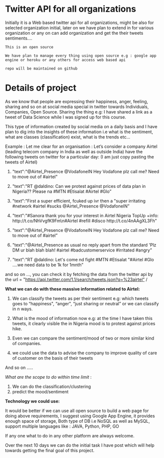 Twitter API for all organizations 
==========

Initially it is a Web based twitter api for all organizations, might be also for selected organization initial, later on we have plan to extend in for various organization or any on can add organization and get the their tweets sentiments....

	This is an open source

	We have plan to manage every thing using open source e.g : google app engine or heroku or any others for access web based api

	repo will be maintained on github


Details of project
==========
As we know that people are expressing their happiness, anger, feeling, sharing and so on at social media special in twitter towards Individuals, Companies, Open Source. Sharing the thing e.g: I have shared a link as a tweet of Data Science while I was signed up for this course.

This type of information created by social media on a daily basis and I have plan to dig into the insights of these information i.e what is the sentiment, what are classes (classification) exist, what is the trends etc…

Example : Let me clear for an organisation : Let’s consider a company Airtel (leading telecom company in India as well as outside India) have the following tweets on twitter for a particular day: (I am just copy pasting the tweets of Airtel)

1. "text":"@Airtel_Presence @VodafoneIN Hey Vodafone plz call me? Need to move out of #airtel"

2. "text":"RT @daldino: Can we protest against prices of data plan in Nigeria?? Please na #MTN #Etisalat #Airtel #Glo”

3. "text":"First a super efficient, fcuked up ivr then a "super irritating #network #airtel #sucks @Airtel_Presence @VodafoneIN”

4. "text":"#Sanora thank you for your interest in Airtel Nigeria TopUp +info: http:\/\/t.co\/NhVvgfK9Fm\n#Airtel #refill #disco http:\/\/t.co\/4nAAgXL3Fh”

5. "text":"@Airtel_Presence @VodafoneIN Hey Vodafone plz call me? Need to move out of #airtel”

6. "text":"@Airtel_Presence as usual no reply apart from the standard 'Plz DM ur blah blah blah! #airtel #badcustomerservice #irritated #angry”

7. "text":"RT @daldino: Let's come nd fight #MTN #Etisalat "#Airtel #Glo ....we need data to be 1k for 1mnth”

and so on …, you can check it by fetching the data from the twitter api by the url = "https://api.twitter.com/1.1/search/tweets.json?q=%23airtel” /

**What we can do with these massive information related to Airtel:**

1. We can classify the tweets as per their sentiment e.g: which tweets goes to “happiness", “anger", “just sharing or neutral” or we can classify in n ways.

2. What is the mood of information now e.g: at the time I have taken this tweets, it clearly visible the in Nigeria mood is to protest against prices hike.

3. Even we can compare the sentiment/mood of two or more similar kind of companies.

4. we could use the data to advise the company to improve quality of care of customer on the basis of their tweets

And so on …..

*What are the scope to do within time limit* : 
1. We can do the classification/clustering 
2. predict the mood/sentiment

**Technology we could use:**

It would be better if we can use all open source to build a web page for doing above requirements, I suggest using Google App Engine, it provides enough space of storage, Both type of DB i.e NoSQL as well as MySQL, support multiple languages like : JAVA, Python, PHP, GO

If any one what to do in any other platform are always welcome.

Over the next 10 days we can do the initial task I have post which will help towards getting the final goal of this project.
